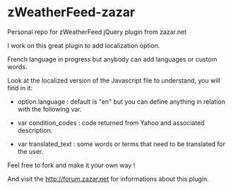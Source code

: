 zWeatherFeed-zazar
==================

Personal repo for zWeatherFeed jQuery plugin from zazar.net

I work on this great plugin to add localization option.

French language in progress but anybody can add languages or custom words.

Look at the localized version of the Javascript file to understand, you will find in it:

* option.language : default is "en" but you can define anything in relation with the following var.

* var condition_codes  : code returned from Yahoo and associated description.

* var translated_text : some words or terms that need to be translated for the user.

Feel free to fork and make it your own way !

And visit the http://forum.zazar.net for informations about this plugin.
